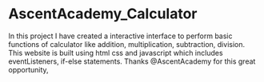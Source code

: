 # AscentAcademy_Calculator
In this project I have created a interactive interface to perform basic functions of calculator like addition, multiplication, subtraction, division. This website is built using html css and javascript which includes eventListeners, if-else statements. Thanks @AscentAcademy for this great opportunity, 
